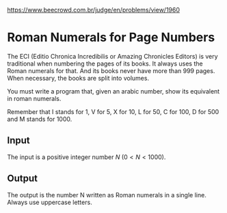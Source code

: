 https://www.beecrowd.com.br/judge/en/problems/view/1960

# Roman Numerals for Page Numbers

The ECI (Editio Chronica Incredibilis or Amazing Chronicles Editors) is very
traditional when numbering the pages of its books. It always uses the Roman
numerals for that. And its books never have more than 999 pages. When
necessary, the books are split into volumes.

You must write a program that, given an arabic number, show its equivalent in
roman numerals.

Remember that I stands for 1, V for 5, X for 10, L for 50, C for 100, D for
500 and M stands for 1000.

## Input

The input is a positive integer number $N$ ($0 < N < 1000$).

## Output

The output is the number N written as Roman numerals in a single line. Always
use uppercase letters.

